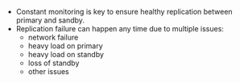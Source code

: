 - Constant monitoring is key to ensure healthy replication between primary and sandby.
- Replication failure can happen any time due to multiple issues:
   - network failure
   - heavy load on primary
   - heavy load on standby
   - loss of standby
   - other issues
